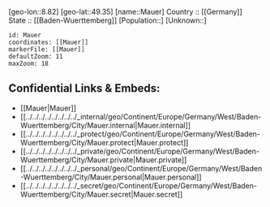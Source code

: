 ﻿---
location: [49.35,8.82] 
mapzoom: [7,12] 
mapmarker: city 
type: City
tags:
- geo/City


SpocWebEntityId: 32348
isDeleted: false
confidential: public

---
[geo-lon::8.82] 
[geo-lat::49.35] 
[name::Mauer] 
Country :: [[Germany]]  
State :: [[Baden-Wuerttemberg]] 
[Population::] 
[Unknown::] 


```leaflet
id: Mauer
coordinates: [[Mauer]] 
markerFile: [[Mauer]] 
defaultZoom: 11 
maxZoom: 18
```


## Confidential Links & Embeds: 
- [[Mauer|Mauer]]  
- [[../../../../../../../../_internal/geo/Continent/Europe/Germany/West/Baden-Wuerttemberg/City/Mauer.internal|Mauer.internal]] 
- [[../../../../../../../../_protect/geo/Continent/Europe/Germany/West/Baden-Wuerttemberg/City/Mauer.protect|Mauer.protect]] 
- [[../../../../../../../../_private/geo/Continent/Europe/Germany/West/Baden-Wuerttemberg/City/Mauer.private|Mauer.private]] 
- [[../../../../../../../../_personal/geo/Continent/Europe/Germany/West/Baden-Wuerttemberg/City/Mauer.personal|Mauer.personal]] 
- [[../../../../../../../../_secret/geo/Continent/Europe/Germany/West/Baden-Wuerttemberg/City/Mauer.secret|Mauer.secret]] 
